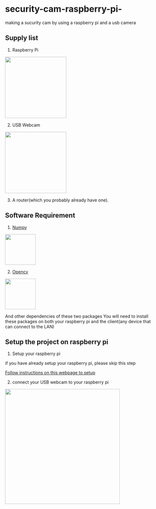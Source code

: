 # security-cam-raspberry-pi-
making a sucurity cam by using a raspberry pi and a usb camera
## Supply list

1. Raspberry Pi


<img src="https://www.mouser.com/images/riotboard/lrg/6010602_SPL.jpg" width="200">


2. USB Webcam


<img src="https://snpi.dell.com/snp/images/products/large/21_A5485971.jpg" width="200">

3. A router(which you probably already have one).

## Software Requirement
1. [Numpy](https://pypi.org/project/numpy/)
<img src="https://extraimage.net/images/2019/09/23/5ac6e9d90002903efacacdcb8182b8ed.png" width="100">

2. [Opencv](https://pypi.org/project/opencv-python/)
<img src="https://opencv.org/wp-content/uploads/2019/02/opencv-logo-1.png" width="100">

And other dependencies of these two packages
You will need to install these packages on both your raspberry pi and the client(any device that can connect to the LAN)
## Setup the project on raspberry pi
1. Setup your raspberry pi

if you have already setup your raspberry pi, please skip this step

[Follow instructions on this webpage to setup](https://projects.raspberrypi.org/en/projects/raspberry-pi-setting-up)

2. connect your USB webcam to your raspberry pi

<img src="https://www.teachmemicro.com/wp-content/uploads/2018/02/raspberry-pi-webcam.jpg" width="375">

